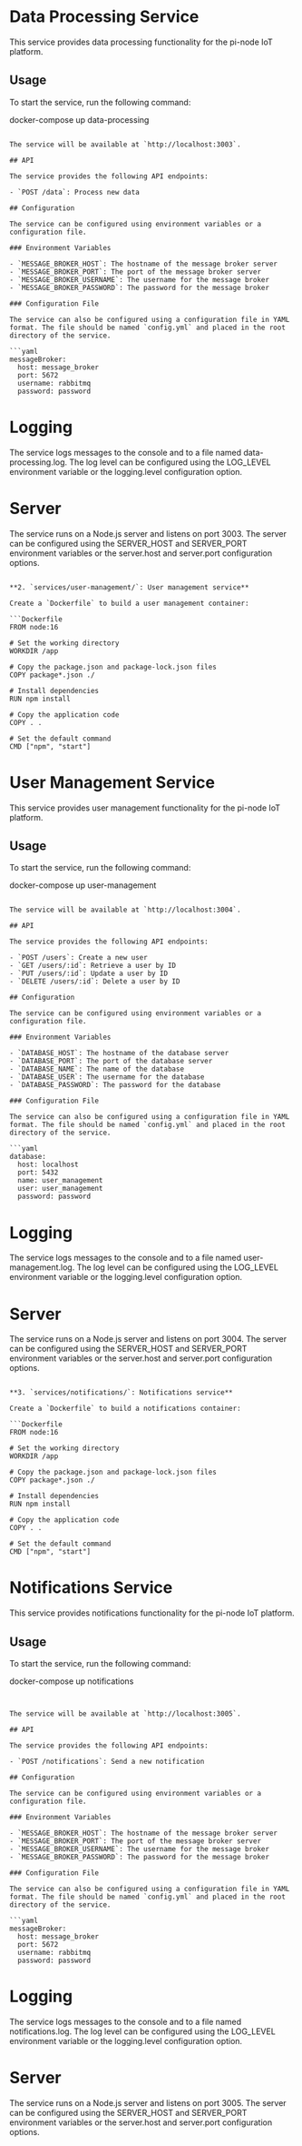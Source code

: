# Data Processing Service

This service provides data processing functionality for the pi-node IoT platform.

## Usage

To start the service, run the following command:

docker-compose up data-processing
```

The service will be available at `http://localhost:3003`.

## API

The service provides the following API endpoints:

- `POST /data`: Process new data

## Configuration

The service can be configured using environment variables or a configuration file.

### Environment Variables

- `MESSAGE_BROKER_HOST`: The hostname of the message broker server
- `MESSAGE_BROKER_PORT`: The port of the message broker server
- `MESSAGE_BROKER_USERNAME`: The username for the message broker
- `MESSAGE_BROKER_PASSWORD`: The password for the message broker

### Configuration File

The service can also be configured using a configuration file in YAML format. The file should be named `config.yml` and placed in the root directory of the service.

```yaml
messageBroker:
  host: message_broker
  port: 5672
  username: rabbitmq
  password: password
```

# Logging

The service logs messages to the console and to a file named data-processing.log. The log level can be configured using the LOG_LEVEL environment variable or the logging.level configuration option.

# Server

The service runs on a Node.js server and listens on port 3003. The server can be configured using the SERVER_HOST and SERVER_PORT environment variables or the server.host and server.port configuration options.

```

**2. `services/user-management/`: User management service**

Create a `Dockerfile` to build a user management container:

```Dockerfile
FROM node:16

# Set the working directory
WORKDIR /app

# Copy the package.json and package-lock.json files
COPY package*.json ./

# Install dependencies
RUN npm install

# Copy the application code
COPY . .

# Set the default command
CMD ["npm", "start"]
```

# User Management Service

This service provides user management functionality for the pi-node IoT platform.

## Usage

To start the service, run the following command:

docker-compose up user-management

```

The service will be available at `http://localhost:3004`.

## API

The service provides the following API endpoints:

- `POST /users`: Create a new user
- `GET /users/:id`: Retrieve a user by ID
- `PUT /users/:id`: Update a user by ID
- `DELETE /users/:id`: Delete a user by ID

## Configuration

The service can be configured using environment variables or a configuration file.

### Environment Variables

- `DATABASE_HOST`: The hostname of the database server
- `DATABASE_PORT`: The port of the database server
- `DATABASE_NAME`: The name of the database
- `DATABASE_USER`: The username for the database
- `DATABASE_PASSWORD`: The password for the database

### Configuration File

The service can also be configured using a configuration file in YAML format. The file should be named `config.yml` and placed in the root directory of the service.

```yaml
database:
  host: localhost
  port: 5432
  name: user_management
  user: user_management
  password: password
```

# Logging

The service logs messages to the console and to a file named user-management.log. The log level can be configured using the LOG_LEVEL environment variable or the logging.level configuration option.

# Server

The service runs on a Node.js server and listens on port 3004. The server can be configured using the SERVER_HOST and SERVER_PORT environment variables or the server.host and server.port configuration options.

```

**3. `services/notifications/`: Notifications service**

Create a `Dockerfile` to build a notifications container:

```Dockerfile
FROM node:16

# Set the working directory
WORKDIR /app

# Copy the package.json and package-lock.json files
COPY package*.json ./

# Install dependencies
RUN npm install

# Copy the application code
COPY . .

# Set the default command
CMD ["npm", "start"]
```

# Notifications Service

This service provides notifications functionality for the pi-node IoT platform.

## Usage

To start the service, run the following command:

docker-compose up notifications

```


The service will be available at `http://localhost:3005`.

## API

The service provides the following API endpoints:

- `POST /notifications`: Send a new notification

## Configuration

The service can be configured using environment variables or a configuration file.

### Environment Variables

- `MESSAGE_BROKER_HOST`: The hostname of the message broker server
- `MESSAGE_BROKER_PORT`: The port of the message broker server
- `MESSAGE_BROKER_USERNAME`: The username for the message broker
- `MESSAGE_BROKER_PASSWORD`: The password for the message broker

### Configuration File

The service can also be configured using a configuration file in YAML format. The file should be named `config.yml` and placed in the root directory of the service.

```yaml
messageBroker:
  host: message_broker
  port: 5672
  username: rabbitmq
  password: password
```

# Logging

The service logs messages to the console and to a file named notifications.log. The log level can be configured using the LOG_LEVEL environment variable or the logging.level configuration option.

# Server

The service runs on a Node.js server and listens on port 3005. The server can be configured using the SERVER_HOST and SERVER_PORT environment variables or the server.host and server.port configuration options.

